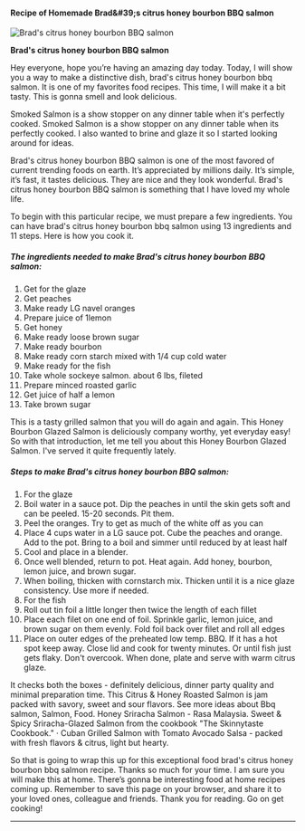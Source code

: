             

#### Recipe of Homemade Brad&amp;#39;s citrus honey bourbon BBQ salmon

![Brad's citrus honey bourbon BBQ salmon](https://img-global.cpcdn.com/recipes/90ab90f234199219/751x532cq70/brads-citrus-honey-bourbon-bbq-salmon-recipe-main-photo.jpg)

**Brad's citrus honey bourbon BBQ salmon**

Hey everyone, hope you’re having an amazing day today. Today, I will show you a way to make a distinctive dish, brad's citrus honey bourbon bbq salmon. It is one of my favorites food recipes. This time, I will make it a bit tasty. This is gonna smell and look delicious.

Smoked Salmon is a show stopper on any dinner table when it's perfectly cooked. Smoked Salmon is a show stopper on any dinner table when its perfectly cooked. I also wanted to brine and glaze it so I started looking around for ideas.

Brad's citrus honey bourbon BBQ salmon is one of the most favored of current trending foods on earth. It’s appreciated by millions daily. It’s simple, it’s fast, it tastes delicious. They are nice and they look wonderful. Brad's citrus honey bourbon BBQ salmon is something that I have loved my whole life.

To begin with this particular recipe, we must prepare a few ingredients. You can have brad's citrus honey bourbon bbq salmon using 13 ingredients and 11 steps. Here is how you cook it.

##### The ingredients needed to make Brad's citrus honey bourbon BBQ salmon:

1.  Get for the glaze
2.  Get peaches
3.  Make ready LG navel oranges
4.  Prepare juice of 1lemon
5.  Get honey
6.  Make ready loose brown sugar
7.  Make ready bourbon
8.  Make ready corn starch mixed with 1/4 cup cold water
9.  Make ready for the fish
10.  Take whole sockeye salmon. about 6 lbs, fileted
11.  Prepare minced roasted garlic
12.  Get juice of half a lemon
13.  Take brown sugar

This is a tasty grilled salmon that you will do again and again. This Honey Bourbon Glazed Salmon is deliciously company worthy, yet everyday easy! So with that introduction, let me tell you about this Honey Bourbon Glazed Salmon. I've served it quite frequently lately.

##### Steps to make Brad's citrus honey bourbon BBQ salmon:

1.  For the glaze
2.  Boil water in a sauce pot. Dip the peaches in until the skin gets soft and can be peeled. 15-20 seconds. Pit them.
3.  Peel the oranges. Try to get as much of the white off as you can
4.  Place 4 cups water in a LG sauce pot. Cube the peaches and orange. Add to the pot. Bring to a boil and simmer until reduced by at least half
5.  Cool and place in a blender.
6.  Once well blended, return to pot. Heat again. Add honey, bourbon, lemon juice, and brown sugar.
7.  When boiling, thicken with cornstarch mix. Thicken until it is a nice glaze consistency. Use more if needed.
8.  For the fish
9.  Roll out tin foil a little longer then twice the length of each fillet
10.  Place each filet on one end of foil. Sprinkle garlic, lemon juice, and brown sugar on them evenly. Fold foil back over filet and roll all edges
11.  Place on outer edges of the preheated low temp. BBQ. If it has a hot spot keep away. Close lid and cook for twenty minutes. Or until fish just gets flaky. Don't overcook. When done, plate and serve with warm citrus glaze.

It checks both the boxes - definitely delicious, dinner party quality and minimal preparation time. This Citrus & Honey Roasted Salmon is jam packed with savory, sweet and sour flavors. See more ideas about Bbq salmon, Salmon, Food. Honey Sriracha Salmon - Rasa Malaysia. Sweet & Spicy Sriracha-Glazed Salmon from the cookbook "The Skinnytaste Cookbook." · Cuban Grilled Salmon with Tomato Avocado Salsa - packed with fresh flavors & citrus, light but hearty.

So that is going to wrap this up for this exceptional food brad's citrus honey bourbon bbq salmon recipe. Thanks so much for your time. I am sure you will make this at home. There’s gonna be interesting food at home recipes coming up. Remember to save this page on your browser, and share it to your loved ones, colleague and friends. Thank you for reading. Go on get cooking!

* * *